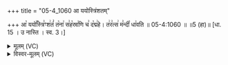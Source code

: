 +++
title = "05-4_1060 आ ययोस्त्रिंशतम्"

+++
आ꣡ ययो꣢꣯स्त्रि꣣ꣳश꣢तं꣣ त꣡ना꣢ स꣣ह꣡स्रा꣢णि च꣣ द꣡द्म꣢हे। त꣢र꣣त्स꣢ म꣣न्दी꣡ धा꣢वति ॥ 05-4:1060 ॥ ॥5 (हा)॥ [धा. 15 । उ नास्ति । स्व. 3।]

<details><summary>मूलम् (VC)</summary>

आ꣡ ययो꣢꣯स्त्रि꣣ꣳश꣢तं꣣ त꣡ना꣢ स꣣ह꣡स्रा꣢णि च꣣ द꣡द्म꣢हे । त꣢र꣣त्स꣢ म꣣न्दी꣡ धा꣢वति ॥१०६०॥
</details>

<details><summary>विस्वर-मूलम् (VC)</summary>

आ ययोस्त्रिꣳशतं तना सहस्राणि च दद्महे । तरत्स मन्दी धावति ॥१०६०॥
</details>